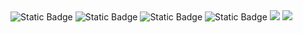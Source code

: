 <span>
  <img alt="Static Badge" src="https://img.shields.io/badge/-Kotlin-%237f52ff?logo=Kotlin&logoColor=white">  
  <img alt="Static Badge" src="https://img.shields.io/badge/-Android-%233ddc84?logo=Android&logoColor=white">
  <img alt="Static Badge" src="https://img.shields.io/badge/-Flutter-%2345d1fd?logo=Flutter&logoColor=white">
  <img alt="Static Badge" src="https://img.shields.io/badge/Git-F05032?style=flat-square&logo=Git&logoColor=white">  
</span>


<img src="https://github-readme-stats.vercel.app/api?username=lidary-byte&show_icons=true&theme=transparent" /> 
<img src="https://github-readme-stats.vercel.app/api/top-langs/?username=lidary-byte&layout=compact&langs_count=8&text_color=000&icon_color=fff&theme=graywhite" /> 
